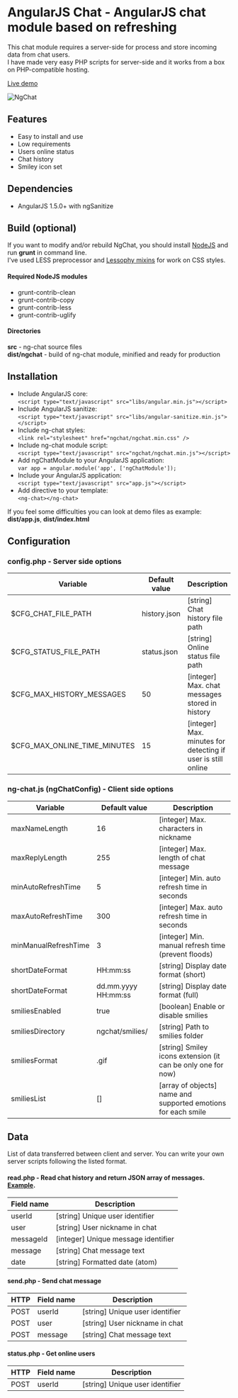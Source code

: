 AngularJS Chat - AngularJS chat module based on refreshing
===================

This chat module requires a server-side for process and store incoming data from chat users.  
I have made very easy PHP scripts for server-side and it works from a box on PHP-compatible hosting.

[Live demo](http://khasky.com/demo/ng-chat)

![NgChat](https://github.com/khasky/NgChat/blob/master/screenshot.png)

## Features

* Easy to install and use
* Low requirements
* Users online status
* Chat history
* Smiley icon set

## Dependencies

 * AngularJS 1.5.0+ with ngSanitize

## Build (optional)

If you want to modify and/or rebuild NgChat, you should install [NodeJS](https://nodejs.org) and run **grunt** in command line.  
I've used LESS preprocessor and [Lessophy mixins](https://github.com/khasky/Lessophy) for work on CSS styles.

#### Required NodeJS modules

 * grunt-contrib-clean
 * grunt-contrib-copy
 * grunt-contrib-less
 * grunt-contrib-uglify

#### Directories

**src** - ng-chat source files  
**dist/ngchat** - build of ng-chat module, minified and ready for production  

## Installation

 * Include AngularJS core:  
 ```<script type="text/javascript" src="libs/angular.min.js"></script>```
 * Include AngularJS sanitize:  
 ```<script type="text/javascript" src="libs/angular-sanitize.min.js"></script>```
 * Include ng-chat styles:  
 ```<link rel="stylesheet" href="ngchat/ngchat.min.css" />```
 * Include ng-chat module script:  
 ```<script type="text/javascript" src="ngchat/ngchat.min.js"></script>```
 * Add ngChatModule to your AngularJS application:  
 ```var app = angular.module('app', ['ngChatModule']);```
 * Include your AngularJS application:  
 ```<script type="text/javascript" src="app.js"></script>```
 * Add directive to your template:  
 ``` <ng-chat></ng-chat> ```  

If you feel some difficulties you can look at demo files as example: **dist/app.js**, **dist/index.html**

## Configuration

### config.php - Server side options

| Variable                     | Default value  | Description                                                  |
| ---------------------------- | -------------- | ------------------------------------------------------------ |
| $CFG_CHAT_FILE_PATH          | history.json   | [string] Chat history file path                              |
| $CFG_STATUS_FILE_PATH        | status.json    | [string] Online status file path                             |
| $CFG_MAX_HISTORY_MESSAGES    | 50             | [integer] Max. chat messages stored in history               |
| $CFG_MAX_ONLINE_TIME_MINUTES | 15             | [integer] Max. minutes for detecting if user is still online |

### ng-chat.js (ngChatConfig) - Client side options

| Variable                  | Default value          | Description                                                   |
| ------------------------- | ---------------------- | ------------------------------------------------------------- |
| maxNameLength             | 16                     | [integer] Max. characters in nickname                         |
| maxReplyLength            | 255                    | [integer] Max. length of chat message                         |
| minAutoRefreshTime        | 5                      | [integer] Min. auto refresh time in seconds                   |
| maxAutoRefreshTime        | 300                    | [integer] Max. auto refresh time in seconds                   |
| minManualRefreshTime      | 3                      | [integer] Min. manual refresh time (prevent floods)           |
| shortDateFormat           | HH:mm:ss               | [string] Display date format (short)                          |
| shortDateFormat           | dd.mm.yyyy HH:mm:ss    | [string] Display date format (full)                           |
| smiliesEnabled            | true                   | [boolean] Enable or disable smilies                           |
| smiliesDirectory          | ngchat/smilies/        | [string] Path to smilies folder                               |
| smiliesFormat             | .gif                   | [string] Smiley icons extension (it can be only one for now)  |
| smiliesList               | []                     | [array of objects] name and supported emotions for each smile |

## Data

List of data transferred between client and server. You can write your own server scripts following the listed format.

#### read.php - Read chat history and return JSON array of messages. [Example](https://github.com/khasky/NgChat/blob/master/src/demo/history.json).

| Field name | Description                                |
| ---------- | ------------------------------------------ |
| userId     | [string] Unique user identifier            |
| user       | [string] User nickname in chat             |
| messageId  | [integer] Unique message identifier        |
| message    | [string] Chat message text                 |
| date       | [string] Formatted date (atom)             |

#### send.php - Send chat message

| HTTP  | Field name | Description                                |
| ----- | ---------- | ------------------------------------------ |
| POST  | userId     | [string] Unique user identifier            |
| POST  | user       | [string] User nickname in chat             |
| POST  | message    | [string] Chat message text                 |

#### status.php - Get online users

| HTTP  | Field name | Description                                |
| ----- | ---------- | ------------------------------------------ |
| POST  | userId     | [string] Unique user identifier            |
